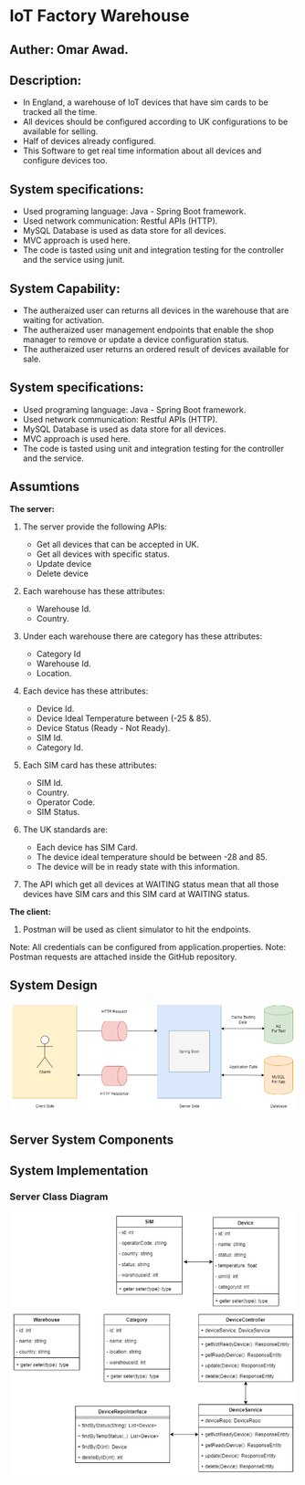 # IoT Factory Warehouse

## Auther: Omar Awad.

## Description:
- In England, a warehouse of IoT devices that have sim cards to be tracked all the time.
- All devices should be configured according to UK configurations to be available for selling.
- Half of devices already configured.
- This Software to get real time information about all devices and configure devices too.

## System specifications:
- Used programing language: Java - Spring Boot framework.
- Used network communication: Restful APIs (HTTP).
- MySQL Database is used as data store for all devices.
- MVC approach is used here.
- The code is tasted using unit and integration testing for the controller and the service using junit.

## System Capability:
- The autheraized user can returns all devices in the warehouse that are waiting for activation.
- The autheraized user management endpoints that enable the shop manager to remove or update a device configuration status.
- The autheraized user returns an ordered result of devices available for sale.

## System specifications:
- Used programing language: Java - Spring Boot framework.
- Used network communication: Restful APIs (HTTP).
- MySQL Database is used as data store for all devices.
- MVC approach is used here.
- The code is tasted using unit and integration testing for the controller and the service.

## Assumtions
**The server:**

1. The server provide the following APIs:
   - Get all devices that can be accepted in UK.
   - Get all devices with specific status.
   - Update device 
   - Delete device

2. Each warehouse has these attributes:
   - Warehouse Id.
   - Country.

3. Under each warehouse there are category has these attributes:
   - Category Id
   - Warehouse Id.
   - Location.

2. Each device has these attributes:
   - Device Id.
   - Device Ideal Temperature between (-25 & 85).
   - Device Status (Ready - Not Ready).
   - SIM Id.
   - Category Id.

3. Each SIM card has these attributes:
   - SIM Id.
   - Country.
   - Operator Code.
   - SIM Status.

4. The UK standards are:
   - Each device has SIM Card.
   - The device ideal temperature should be between -28 and 85.
   - The device will be in ready state with this information.

5. The API which get all devices at WAITING status mean that all those devices have SIM cars and this SIM card at WAITING status.

**The client:**

1. Postman will be used as client simulator to hit the endpoints.

Note: All credentials can be configured from application.properties.
Note: Postman requests are attached inside the GitHub repository.

## System Design
<img src="project source/System Draw-System Design.png">

## Server System Components

## System Implementation
### Server Class Diagram
<img src="project source/System Draw-Class Diagram.png">
